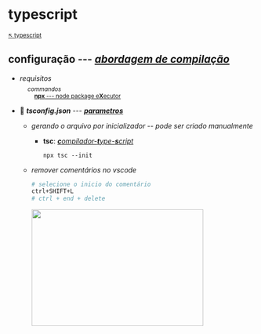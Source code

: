 # typescript

<sub>[:arrow_upper_left: typescript](readme.md) <sub>

## **configuração** --- [***abordagem de compilação***](tsconfigjson.md)

- *requisitos*<br/>&nbsp;&nbsp;&nbsp;&nbsp;<sub>*commandos*<br/>&nbsp;&nbsp;&nbsp;&nbsp;&nbsp;&nbsp;&nbsp;&nbsp;&nbsp;[**npx** --- node package e**X**ecutor](../../nodejs/npm/cnpx.md)</sub>

- :file_folder: ***tsconfig.json*** --- [***parametros***](tsconfigjson.md)
    - *gerando o arquivo por inicializador -- pode ser criado manualmente*
        - **tsc**: [***c**ompilador-**t**ype-**s**cript*](ctsc.md)
            ```
            npx tsc --init
            ```
    - *remover comentários no vscode* 
        ```bash
        # selecione o inicio do comentário
        ctrl+SHIFT+L
        # ctrl + end + delete
        ```

        <image src="../../../imgs/vs-code-remove-comments.gif" height="238" width="350"/>

        